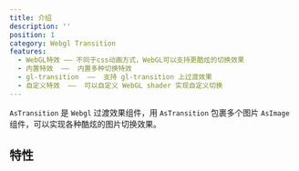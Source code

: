 ```yaml
---
title: 介绍
description: ''
position: 1
category: Webgl Transition
features:
  - WebGL特效 —— 不同于css动画方式，WebGL可以支持更酷炫的切换效果
  - 内置特效  ——  内置多种切换特效
  - gl-transition  ——  支持 gl-transition 上过渡效果
  - 自定义特效  ——  可以自定义 WebGL shader 实现自定义切换 
---
```


<TransitionBanner></TransitionBanner>

`AsTransition` 是 `Webgl` 过渡效果组件，用 `AsTransition` 包裹多个图片 `AsImage` 组件，可以实现各种酷炫的图片切换效果。

## 特性

<list :items="features"></list>


